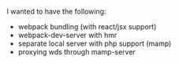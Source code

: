 I wanted to have the following:

- webpack bundling (with react/jsx support)
- webpack-dev-server with hmr
- separate local server with php support (mamp)
- proxying wds through mamp-server
